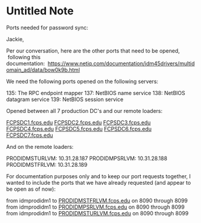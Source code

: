 # Untitled Note

Ports needed for password sync:

Jackie,

Per our conversation, here are the other ports that need to be opened,  following this documentation:  <https://www.netiq.com/documentation/idm45drivers/multidomain_ad/data/bow0k9b.html>

We need the following ports opened on the following servers:

135: The RPC endpoint mapper
137: NetBIOS name service
138: NetBIOS datagram service
139: NetBIOS session service

Opened between all 7 production DC's and our remote loaders:

[FCPSDC1.fcps.edu](http://fcpsdc1.fcps.edu/)
[FCPSDC2.fcps.edu](http://fcpsdc2.fcps.edu/)
[FCPSDC3.fcps.edu](http://fcpsdc3.fcps.edu/)
[FCPSDC4.fcps.edu](http://fcpsdc4.fcps.edu/)
[FCPSDC5.fcps.edu](http://fcpsdc5.fcps.edu/)
[FCPSDC6.fcps.edu](http://fcpsdc6.fcps.edu/)
[FCPSDC7.fcps.edu](http://fcpsdc7.fcps.edu/)

And on the remote loaders:

PRODIDMSTURLVM: 10.31.28.187
PRODIDMPSRLVM: 10.31.28.188
PRODIDMSTFRLVM: 10.31.28.189

For documentation purposes only and to keep our port requests together, I wanted to include the ports that we have already requested (and appear to be open as of now):

from idmprodidm1 to [PRODIDMSTFRLVM.fcps.edu](http://prodidmstfrlvm.fcps.edu/) on 8090 through 8099
from idmprodidm1 to [PRODIDMPSRLVM.fcps.edu](http://prodidmpsrlvm.fcps.edu/) on 8090 through 8099
from idmprodidm1 to [PRODIDMSTURLVM.fcps.edu](http://prodidmsturlvm.fcps.edu/) on 8090 through 8099
